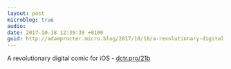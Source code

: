 ```yaml
---
layout: post
microblog: true
audio: 
date: 2017-10-18 12:39:39 +0100
guid: http://adamprocter.micro.blog/2017/10/18/a-revolutionary-digital.html
---
```

A revolutionary digital comic for iOS - [dctr.pro/21b](http://dctr.pro/21b)
